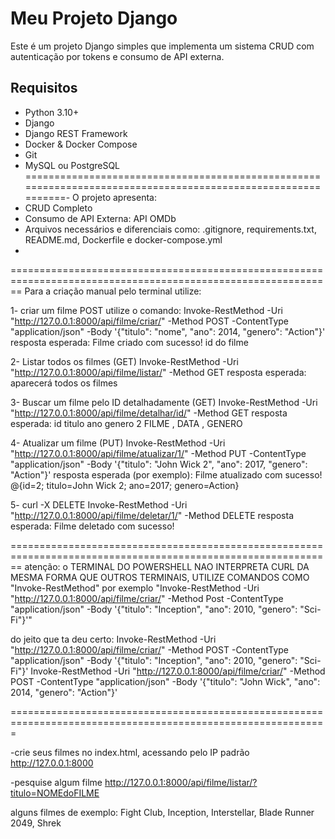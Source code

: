 # Meu Projeto Django

Este é um projeto Django simples que implementa um sistema CRUD com autenticação por tokens e consumo de API externa.

## Requisitos
- Python 3.10+
- Django
- Django REST Framework
- Docker & Docker Compose
- Git
- MySQL ou PostgreSQL
=============================================================================================================-
O projeto apresenta: 
- CRUD Completo
- Consumo de API Externa: API OMDb
- Arquivos necessários e diferenciais como: .gitignore, requirements.txt, README.md, Dockerfile e docker-compose.yml
- 
==============================================================================================================
Para a criação manual pelo terminal utilize:

1- criar um filme POST
utilize o comando: Invoke-RestMethod -Uri "http://127.0.0.1:8000/api/filme/criar/" -Method POST -ContentType "application/json" -Body '{"titulo": "nome", "ano": 2014, "genero": "Action"}'
resposta esperada: 
Filme criado com sucesso!  id do filme

2- Listar todos os filmes (GET)
Invoke-RestMethod -Uri "http://127.0.0.1:8000/api/filme/listar/" -Method GET
resposta esperada: 
aparecerá todos os filmes

3- Buscar um filme pelo ID detalhadamente (GET)
Invoke-RestMethod -Uri "http://127.0.0.1:8000/api/filme/detalhar/id/" -Method GET
resposta esperada: 
id titulo    ano  genero
2 FILME , DATA , GENERO
 
4- Atualizar um filme (PUT)
Invoke-RestMethod -Uri "http://127.0.0.1:8000/api/filme/atualizar/1/" -Method PUT -ContentType "application/json" -Body '{"titulo": "John Wick 2", "ano": 2017, "genero": "Action"}'
resposta esperada (por exemplo):
Filme atualizado com sucesso! @{id=2; titulo=John Wick 2; ano=2017; genero=Action}

5- curl -X DELETE 
Invoke-RestMethod -Uri "http://127.0.0.1:8000/api/filme/deletar/1/" -Method DELETE
resposta esperada:
Filme deletado com sucesso!

==============================================================================================================
atenção: o TERMINAL DO POWERSHELL NAO INTERPRETA CURL DA MESMA FORMA QUE OUTROS TERMINAIS, UTILIZE COMANDOS COMO "Invoke-RestMethod"
por exemplo "Invoke-RestMethod -Uri "http://127.0.0.1:8000/api/filme/criar/" -Method Post -ContentType "application/json" -Body '{"titulo": "Inception", "ano": 2010, "genero": "Sci-Fi"}'"


do jeito que ta deu certo: Invoke-RestMethod -Uri "http://127.0.0.1:8000/api/filme/criar/" -Method POST -ContentType "application/json" -Body '{"titulo": "Inception", "ano": 2010, "genero": "Sci-Fi"}'
Invoke-RestMethod -Uri "http://127.0.0.1:8000/api/filme/criar/" -Method POST -ContentType "application/json" -Body '{"titulo": "John Wick", "ano": 2014, "genero": "Action"}'

=============================================================================================================

-crie seus filmes no index.html, acessando pelo IP padrão http://127.0.0.1:8000 

-pesquise algum filme http://127.0.0.1:8000/api/filme/listar/?titulo=NOMEdoFILME

alguns filmes de exemplo: Fight Club, Inception, Interstellar, Blade Runner 2049, Shrek